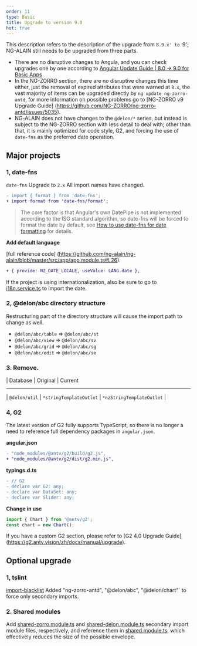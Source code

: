 ```yaml
---
order: 11
type: Basic
title: Upgrade to version 9.0
hot: true
---
```


This description refers to the description of the upgrade from `8.9.x' to `9'; NG-ALAIN still needs to be upgraded from three parts.

- There are no disruptive changes to Angula, and you can check upgrades one by one according to [Angular Update Guide | 8.0 -> 9.0 for Basic Apps](https://update.angular.io/#8.0:9.0)
- In the NG-ZORRO section, there are no disruptive changes this time either, just the removal of expired attributes that were warned at `8.x`, the vast majority of items can be upgraded directly by `ng update ng-zorro-antd`, for more information on possible problems go to [NG-ZORRO v9 Upgrade Guide] (https://github.com/NG-ZORRO/ng-zorro-antd/issues/5035).
- NG-ALAIN does not have changes to the `@delon/*` series, but instead is subject to the NG-ZORRO section with less detail to deal with; other than that, it is mainly optimized for code style, G2, and forcing the use of `date-fns` as the preferred date operation.

## Major projects

### 1, date-fns

`date-fns` Upgrade to `2.x` All import names have changed.

```diff
- import { format } from 'date-fns';
+ import format from 'date-fns/format';
```

> The core factor is that Angular's own DatePipe is not implemented according to the ISO standard algorithm, so date-fns will be forced to format the date by default, see [How to use date-fns for date formatting](https://ng.ant.design/docs/i18n/en#how-to-format-a-date-using-date-fns) for details.

**Add default language**

[full reference code] (https://github.com/ng-alain/ng-alain/blob/master/src/app/app.module.ts#L26).

```diff
+ { provide: NZ_DATE_LOCALE, useValue: LANG.date },
```

If the project is using internationalization, also be sure to go to [i18n.service.ts](https://github.com/ng-alain/ng-alain/blob/master/src/app/core/i18n/i18n.service.ts#L25) to import the date.

### 2, @delon/abc directory structure

Restructuring part of the directory structure will cause the import path to change as well.

- `@delon/abc/table` => `@delon/abc/st`
- `@delon/abc/view` => `@delon/abc/sv`
- `@delon/abc/grid` => `@delon/abc/sg`
- `@delon/abc/edit` => `@delon/abc/se`

### 3. Remove.

| Database | Original | Current
--- --- --- --- --- --- --- --- --- ---
| `@delon/util` | `*stringTemplateOutlet` | `*nzStringTemplateOutlet` |

### 4, G2

The latest version of G2 fully supports TypeScript, so there is no longer a need to reference full dependency packages in `angular.json`.

**angular.json**

```diff
- "node_modules/@antv/g2/build/g2.js",
+ "node_modules/@antv/g2/dist/g2.min.js",
```


**typings.d.ts**

```diff
- // G2
- declare var G2: any;
- declare var DataSet: any;
- declare var Slider: any;
```

**Change in use**


```ts
import { Chart } from '@antv/g2';
const chart = new Chart();
```

If you have a custom G2 section, please refer to [G2 4.0 Upgrade Guide] (https://g2.antv.vision/zh/docs/manual/upgrade).

## Optional upgrade

### 1, tslint

[import-blacklist](https://github.com/ng-alain/ng-alain/blob/master/tslint.json#L42-L44) Added "ng-zorro-antd", "@delon/abc", "@delon/chart"` to force only secondary imports.

### 2. Shared modules

Add [shared-zorro.module.ts](https://github.com/ng-alain/ng-alain/blob/master/src/app/shared/shared-zorro.module.ts) and [shared-delon.module.ts](https://github.com/ng-alain/ng-alain/blob/master/src/app/shared/shared-delon.module.ts) secondary import module files, respectively, and reference them in [shared.module.ts](https://github.com/ng-alain/ng-alain/blob/master/src/app/shared/shared.module.ts#L35), which effectively reduces the size of the possible envelope.
